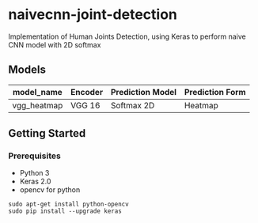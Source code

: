 # naivecnn-joint-detection
Implementation of Human Joints Detection, using Keras to perform naive CNN model with 2D softmax

## Models
| model_name       | Encoder           | Prediction Model   | Prediction Form    |
|------------------|-------------------|--------------------|--------------------|
| vgg_heatmap      | VGG 16            | Softmax 2D         | Heatmap            |


## Getting Started

### Prerequisites
* Python 3
* Keras 2.0
* opencv for python

```shell
sudo apt-get install python-opencv
sudo pip install --upgrade keras
```

